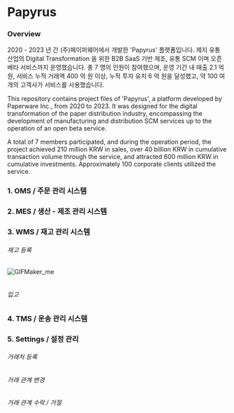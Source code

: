 # Papyrus

### Overview

2020 - 2023 년 간 (주)페이퍼웨어에서 개발한 'Papyrus' 플랫폼입니다. 제지 유통 산업의 Digital Transformation 을 위한 B2B SaaS 기반 제조, 유통 SCM 이며 오픈 베타 서비스까지 운영했습니다. 총 7 명의 인원이 참여했으며, 운영 기간 내 매출 2.1 억 원, 서비스 누적 거래액 400 억 원 이상, 누적 투자 유치 6 억 원을 달성했고, 약 100 여 개의 고객사가 서비스를 사용했습니다.
 
 This repository contains project files of 'Papyrus', a platform developed by Paperware Inc., from 2020 to 2023. It was designed for the digital transformation of the paper distribution industry, encompassing the development of manufacturing and distribution SCM services up to the operation of an open beta service.   
 
A total of 7 members participated, and during the operation period, the project achieved 210 million KRW in sales, over 40 billion KRW in cumulative transaction volume through the service, and attracted 600 million KRW in cumulative investments. Approximately 100 corporate clients utilized the service.

### 1. OMS / 주문 관리 시스템

### 2. MES / 생산 - 제조 관리 시스템

### 3. WMS / 재고 관리 시스템
###### 재고 등록
![GIFMaker_me](https://github.com/JasperJunghyunKim/paperware-papyrus/assets/157599385/c76fd1c7-9973-4747-b632-4e7910babdf4)
######
###### 입고

###### 

### 4. TMS / 운송 관리 시스템

### 5. Settings / 설정 관리

###### 거래처 등록
###### 거래 관계 변경
###### 거래 관계 수락 / 거절




